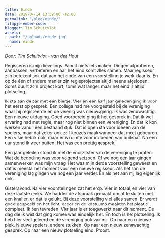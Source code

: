 ```yaml
---
title: Einde
date: 2019-04-14 13:39:00 +02:00
permalink: "/blog/einde/"
filmpje-embed-code: 
blogger: Tim Schuitvlot
assets:
- path: "/uploads/einde.jpg"
  name: einde
---
```


*Door: Tim Schuitvlot - van den Hout*

Regisseren is mijn lievelings. Vanuit niets iets maken. Dingen uitproberen, aanpassen, verbeteren en aan het eind komt alles samen. Maar regisseur zijn betekent ook dat aan het einde van een voorstelling je werk klaar is. En op de één of andere manier zijn regieprojecten altijd ineens afgelopen. Soms duurt zo'n project kort, soms wat langer, maar het eind is altijd plotseling.

Ik sta aan de bar met een biertje. Vier en een half jaar geleden ging ik voor het eerst op gesprek. Een collega had me voorgesteld bij de vereniging waar hij regisseerde en de verenig was nieuwsgierig. Ik was zenuwachtig. Een nieuwe uitdaging. Goed voorbereid ging ik het gesprek in. Dat ik wel ervaring had met regie, maar nog niet binnen een vereniging. En dat ik kon werken vanuit een bestaand stuk. Dat is open sta voor ideeën van de spelers, maar dat zeker ook zelf keuzes maak wanneer dat moet gebeuren. Een visie heb ik ook, maar er is ruimte voor invloeden van buitenaf. Na een uur stond ik weer buiten. Het was een prettig gesprek. 

Een jaar geleden stond ik met de voorzitster van de vereniging te praten. Wat de bedoeling was voor volgend seizoen. Of we nog een jaar gingen samenwerken was mijn vraag. Het was mijn derde voorstelling geweest en dat is meestal het moment voor een nieuwe regisseur. Als het aan de vereniging lag gingen we nog een jaar verder. En als het aan mij lag eigenlijk ook. 

Gisteravond. Na vier voorstellingen zat het erop. Vier in totaal, en vier van deze laatste reeks. We hadden de afspraak gemaakt om af te sluiten met een knaller, en dat is gelukt. Bij deze voorstelling viel alles samen. Er werdt goed gespeeld en het licht, decor en de kostuums maakten het plaatje compleet. Ik ben tevreden. Vier jaar is er toegewerkt naar dit moment. De dag die ik wist dat ging komen was eindelijk hier. En toch is het plotseling. Ik heb hier veel geleerd en de vereniging ook van mij. Op naar een nieuwe plek. Nieuwe spelers, andere stukken. Op naar een nieuw zenuwachtig gesprek. Op naar een nieuw plotseling eind. Proost.
